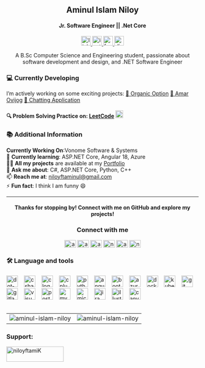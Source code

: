 <h2 align="center">Aminul Islam Niloy</h2>
<h4 align="center">Jr. Software Engineer || .Net Core  </h4>

<div align="center">
  <a href="https://www.linkedin.com/in/aminul-haque122" target="_blank">
    <img src="https://img.shields.io/static/v1?message=LinkedIn&logo=linkedin&label=&color=0077B5&logoColor=white&labelColor=&style=for-the-badge" height="25" alt="linkedin logo"  />
  </a>
  <a href="https://instagram.com/aminul_islam_122" target="_blank">
    <img src="https://img.shields.io/static/v1?message=Instagram&logo=instagram&label=&color=E4405F&logoColor=white&labelColor=&style=for-the-badge" height="25" alt="instagram logo"  />
  </a>
  <a href="www.facebook.com/aminulislamniloy122" target="_blank">
    <img src="https://img.shields.io/static/v1?message=Facebook&logo=facebook&label=&color=1877F2&logoColor=white&labelColor=&style=for-the-badge" height="25" alt="facebook logo"  />
  </a>
  <a href="https://discord.gg/aminul5284" target="_blank">
    <img src="https://img.shields.io/static/v1?message=Discord&logo=discord&label=&color=7289DA&logoColor=white&labelColor=&style=for-the-badge" height="25" alt="discord logo"  />
  </a>
</div>


<div align="center">
  <p>A B.Sc Computer Science and Engineering student, passionate about software development and design, and  .NET Software Engineer </p>
</div>


### 💻 Currently Developing
I’m actively working on some exciting projects:
[🌿 Organic Option](https://github.com/aminul-islam-niloy/Organic-Option.git)
[🧭 Amar Ovijog](https://github.com/aminul-islam-niloy/Amar-Ovijog.git)
[💬 Chatting Application](https://github.com/aminul-islam-niloy/Chat-Application.git)


#### 🔍 Problem Solving Practice on: [LeetCode](https://www.leetcode.com/niloyftaminul) <img src="https://raw.githubusercontent.com/rahuldkjain/github-profile-readme-generator/master/src/images/icons/Social/leet-code.svg" width="20" height="20" alt="LeetCode logo" />


### 📚 Additional Information
**Currently Working On**:Vonome Software & Systems<br>
🌱 **Currently learning**: ASP.NET Core, Angular 18, Azure <br>
👨‍💻 **All my projects** are available at my [Portfolio](https://aminul-islam-niloy.github.io/My-Portfolio/) <br>
💬 **Ask me about**: C#, ASP.NET Core, Python, C++ <br>
📫 **Reach me at**: [niloyftaminul@gmail.com](mailto:niloyftaminul@gmail.com) <br>
⚡ **Fun fact**: I think I am funny 😄

---

<div align="center">
  <h4>Thanks for stopping by! Connect with me on GitHub and explore my projects!</h4>
</div>

  <h3 align="center">Connect with me</h3>
  <p align="center">
    <a href="https://dev.to/aminulislamniloy" target="blank"><img align="center" src="https://raw.githubusercontent.com/rahuldkjain/github-profile-readme-generator/master/src/images/icons/Social/devto.svg" alt="aminulislamniloy" height="20" width="30" /></a>
    <a href="https://twitter.com/aminulislamnil7" target="blank"><img align="center" src="https://raw.githubusercontent.com/rahuldkjain/github-profile-readme-generator/master/src/images/icons/Social/twitter.svg" alt="aminulislamnil7" height="20" width="30" /></a>
    <a href="https://stackoverflow.com/users/aminul-islam-niloy" target="blank"><img align="center" src="https://raw.githubusercontent.com/rahuldkjain/github-profile-readme-generator/master/src/images/icons/Social/stack-overflow.svg" alt="aminul-islam-niloy" height="20" width="30" /></a>
    <a href="https://dribbble.com/niloyftaminul" target="blank"><img align="center" src="https://raw.githubusercontent.com/rahuldkjain/github-profile-readme-generator/master/src/images/icons/Social/dribbble.svg" alt="niloyftaminul" height="20" width="30" /></a>
    <a href="https://codeforces.com/profile/aminulislam122" target="blank"><img align="center" src="https://raw.githubusercontent.com/rahuldkjain/github-profile-readme-generator/master/src/images/icons/Social/codeforces.svg" alt="aminulislam122" height="20" width="30" /></a>
    <a href="https://www.leetcode.com/niloyftaminul" target="blank"><img align="center" src="https://raw.githubusercontent.com/rahuldkjain/github-profile-readme-generator/master/src/images/icons/Social/leet-code.svg" alt="niloyftaminul" height="20" width="30" /></a>
  </p>
</hr>

###

<h3 align="left">🛠 Language and tools</h3>

###

<div align="left">
  <img src="https://cdn.jsdelivr.net/gh/devicons/devicon/icons/dot-net/dot-net-plain-wordmark.svg" height="30" width="30" alt="dot-net logo" style="margin-right:12px;" />
  <img src="https://cdn.jsdelivr.net/gh/devicons/devicon/icons/csharp/csharp-original.svg" height="30" width="30" alt="csharp logo" style="margin-right:12px;" />
  <img src="https://cdn.jsdelivr.net/gh/devicons/devicon/icons/c/c-original.svg" height="30" width="30" alt="c logo" style="margin-right:12px;" />
  <img src="https://cdn.jsdelivr.net/gh/devicons/devicon/icons/cplusplus/cplusplus-original.svg" height="30" width="30" alt="cplusplus logo" style="margin-right:12px;" />
  <img src="https://cdn.jsdelivr.net/gh/devicons/devicon/icons/python/python-original.svg" height="30" width="30" alt="python logo" style="margin-right:12px;" />
  <img src="https://cdn.jsdelivr.net/gh/devicons/devicon/icons/angularjs/angularjs-original.svg" height="30" width="30" alt="angular logo" style="margin-right:12px;" />
  <img src="https://cdn.jsdelivr.net/gh/devicons/devicon/icons/bootstrap/bootstrap-original.svg" height="30" width="30" alt="bootstrap logo" style="margin-right:12px;" />
  <img src="https://cdn.jsdelivr.net/gh/devicons/devicon/icons/azure/azure-original.svg" height="30" width="30" alt="azure logo" style="margin-right:12px;" />
  <img src="https://cdn.jsdelivr.net/gh/devicons/devicon/icons/docker/docker-original.svg" height="30" width="30" alt="docker logo" style="margin-right:12px;" />
  <img src="https://cdn.jsdelivr.net/gh/devicons/devicon/icons/kubernetes/kubernetes-plain.svg" height="30" width="30" alt="kubernetes logo" style="margin-right:12px;" />
  <img src="https://cdn.jsdelivr.net/gh/devicons/devicon/icons/git/git-original.svg" height="30" width="30" alt="git logo" style="margin-right:12px;" />
  <img src="https://cdn.jsdelivr.net/gh/devicons/devicon/icons/gitlab/gitlab-original.svg" height="30" width="30" alt="gitlab logo" style="margin-right:12px;" />
  <img src="https://cdn.jsdelivr.net/gh/devicons/devicon/icons/visualstudio/visualstudio-plain.svg" height="30" width="30" alt="visualstudio logo" style="margin-right:12px;" />
  <img src="https://cdn.jsdelivr.net/gh/devicons/devicon/icons/postgresql/postgresql-original.svg" height="30" width="30" alt="postgresql logo" style="margin-right:12px;" />
  <img src="https://cdn.jsdelivr.net/gh/devicons/devicon/icons/mysql/mysql-original.svg" height="30" width="30" alt="mysql logo" style="margin-right:12px;" />
  <img src="https://cdn.jsdelivr.net/gh/devicons/devicon/icons/microsoftsqlserver/microsoftsqlserver-plain.svg" height="30" width="30" alt="microsoftsqlserver logo" style="margin-right:12px;" />
  <img src="https://cdn.jsdelivr.net/gh/devicons/devicon/icons/jira/jira-original.svg" height="30" width="30" alt="jira logo" style="margin-right:12px;" />
  <img src="https://cdn.jsdelivr.net/gh/devicons/devicon/icons/illustrator/illustrator-plain.svg" height="30" width="30" alt="illustrator logo" style="margin-right:12px;" />
  <img src="https://cdn.jsdelivr.net/gh/devicons/devicon/icons/canva/canva-original.svg" height="30" width="30" alt="canva logo" style="margin-right:12px;" />
</div>

 
</br>
<table>
  <tr>
    <td>
      <img align="center" src="https://github-readme-stats.vercel.app/api?username=aminul-islam-niloy&show_icons=true&locale=en" alt="aminul-islam-niloy" />
    </td>
    <td>
      <img align="center" src="https://github-readme-streak-stats.herokuapp.com/?user=aminul-islam-niloy&" alt="aminul-islam-niloy" />
    </td>
  </tr>
</table>


<h3 align="left">Support:</h3>  <p><a href="https://www.buymeacoffee.com/niloyftamiK"> <img align="center" src="https://cdn.buymeacoffee.com/buttons/v2/default-yellow.png" height="40" width="150" alt="niloyftamiK" /></a></p><br><br>





